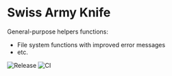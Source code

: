 # Swiss Army Knife

General-purpose helpers functions:

* File system functions with improved error messages
* etc.

![Release](https://github.com/rcook/swiss-army-knife-rs/actions/workflows/release.yaml/badge.svg)
![CI](https://github.com/rcook/swiss-army-knife-rs/actions/workflows/ci.yaml/badge.svg)
